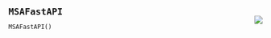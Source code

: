 #



## `MSAFastAPI`
<p align="right" style="margin-top:-20px;margin-bottom:-15px;"><a href="https://github.com/swelcker/U2D_MSA_SDK/tree/0.0.7/u2d_msa_sdk/msaapi.py/#L35"><img src="https://img.shields.io/badge/-source-cccccc?style=flat&logo=github"></a></p>

```python
MSAFastAPI()
```


